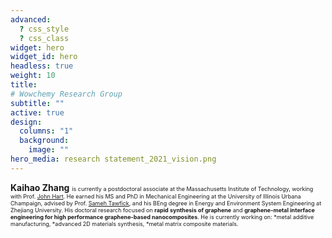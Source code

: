 ```yaml
---
advanced:
  ? css_style
  ? css_class
widget: hero
widget_id: hero
headless: true
weight: 10
title: 
# Wowchemy Research Group
subtitle: ""
active: true
design:
  columns: "1"
  background:
    image: ""
hero_media: research statement_2021_vision.png
---
```

**Kaihao Zhang** <span style="font-size: 9;">is currently a postdoctoral associate at the Massachusetts Institute of Technology, working with Prof. [John Hart](https://mechanosynthesis.mit.edu/). He earned his MS and PhD in Mechanical Engineering at the University of Illinois Urbana Champaign, advised by Prof. [Sameh Tawfick](https://tawfick.mechse.illinois.edu/), and his BEng degree in Energy and Environment System Engineering at Zhejiang University. His doctoral research focused on **rapid synthesis of graphene** and **graphene-metal interface engineering for high performance graphene-based nanocomposites**. He is currently working on:
  *metal additive manufacturing, 
  *advanced 2D materials synthesis,
  *metal matrix composite materials.</span> 
